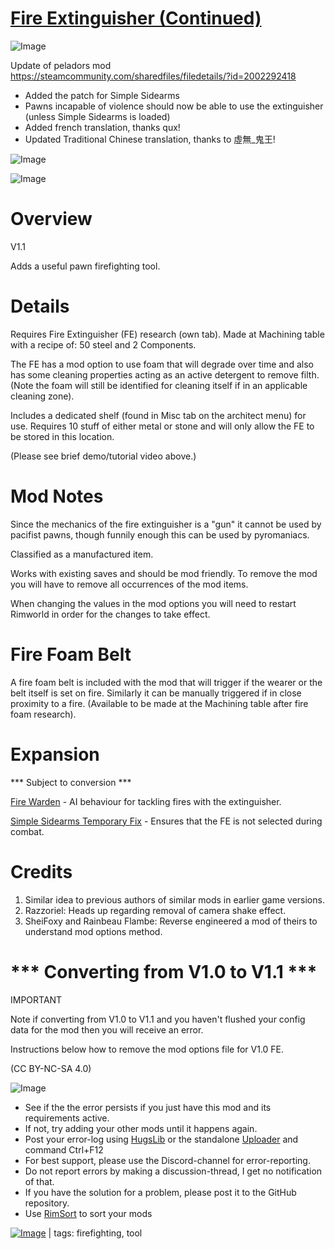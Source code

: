 # [Fire Extinguisher (Continued)](https://steamcommunity.com/sharedfiles/filedetails/?id=2195996970)

![Image](https://i.imgur.com/buuPQel.png)

Update of peladors mod
https://steamcommunity.com/sharedfiles/filedetails/?id=2002292418

- Added the patch for Simple Sidearms
- Pawns incapable of violence should now be able to use the extinguisher (unless Simple Sidearms is loaded)
- Added french translation, thanks qux!
- Updated Traditional Chinese translation, thanks to 虛無_鬼王!

![Image](https://i.imgur.com/pufA0kM.png)
	
![Image](https://i.imgur.com/Z4GOv8H.png)

# Overview
 V1.1

Adds a useful pawn firefighting tool.

# Details


Requires Fire Extinguisher (FE) research (own tab). Made at Machining table with a recipe of: 50 steel and 2 Components.

The FE has a mod option to use foam that will degrade over time and also has some cleaning properties acting as an active detergent to remove filth. (Note the foam will still be identified for cleaning itself if in an applicable cleaning zone).

Includes a dedicated shelf (found in Misc tab on the architect menu) for use. Requires 10 stuff of either metal or stone and will only allow the FE to be stored in this location.

(Please see brief demo/tutorial video above.)

# Mod Notes


Since the mechanics of the fire extinguisher is a "gun" it cannot be used by pacifist pawns, though funnily enough this can be used by pyromaniacs. 

Classified as a manufactured item.

Works with existing saves and should be mod friendly. To remove the mod you will have to remove all occurrences of the mod items.

When changing the values in the mod options you will need to restart Rimworld in order for the changes to take effect.

# Fire Foam Belt


A fire foam belt is included with the mod that will trigger if the wearer or the belt itself is set on fire. Similarly it can be manually triggered if in close proximity to a fire. (Available to be made at the Machining table after fire foam research).

# Expansion
 *** Subject to conversion ***

[Fire Warden](https://steamcommunity.com/sharedfiles/filedetails/?id=2197425463) - AI behaviour for tackling fires with the extinguisher.

[Simple Sidearms Temporary Fix](https://steamcommunity.com/sharedfiles/filedetails/?id=2007567373) - Ensures that the FE is not selected during combat.

# Credits


1) Similar idea to previous authors of similar mods in earlier game versions.
2) Razzoriel: Heads up regarding removal of camera shake effect.
3) SheiFoxy and Rainbeau Flambe: Reverse engineered a mod of theirs to understand mod options method.

# *** Converting from V1.0 to V1.1 ***
 IMPORTANT

Note if converting from V1.0 to V1.1 and you haven't flushed your config data for the mod then you will receive an error.

Instructions below how to remove the mod options file for V1.0 FE.

(CC BY-NC-SA 4.0)


![Image](https://i.imgur.com/PwoNOj4.png)



-  See if the the error persists if you just have this mod and its requirements active.
-  If not, try adding your other mods until it happens again.
-  Post your error-log using [HugsLib](https://steamcommunity.com/workshop/filedetails/?id=818773962) or the standalone [Uploader](https://steamcommunity.com/sharedfiles/filedetails/?id=2873415404) and command Ctrl+F12
-  For best support, please use the Discord-channel for error-reporting.
-  Do not report errors by making a discussion-thread, I get no notification of that.
-  If you have the solution for a problem, please post it to the GitHub repository.
-  Use [RimSort](https://github.com/RimSort/RimSort/releases/latest) to sort your mods

 

[![Image](https://img.shields.io/github/v/release/emipa606/FireExtinguisher?label=latest%20version&style=plastic&color=9f1111&labelColor=black)](https://steamcommunity.com/sharedfiles/filedetails/changelog/2195996970) | tags:  firefighting,  tool
